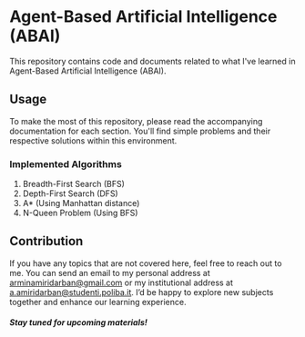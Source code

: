 # Agent-Based Artificial Intelligence (ABAI)

This repository contains code and documents related to what I've learned in Agent-Based Artificial Intelligence (ABAI).

## Usage

To make the most of this repository, please read the accompanying documentation for each section. You'll find simple problems and their respective solutions within this environment.

### Implemented Algorithms
1. Breadth-First Search (BFS)
2. Depth-First Search (DFS)
3. A* (Using Manhattan distance)
4. N-Queen Problem (Using BFS)


## Contribution

If you have any topics that are not covered here, feel free to reach out to me. You can send an email to my personal address at [arminamiridarban@gmail.com](mailto:arminamiridarban@gmail.com) or my institutional address at [a.amiridarban@studenti.poliba.it](mailto:a.amiridarban@studenti.poliba.it). I’d be happy to explore new subjects together and enhance our learning experience.

##### Stay tuned for upcoming materials!
